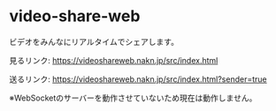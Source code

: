 # video-share-web
ビデオをみんなにリアルタイムでシェアします。

見るリンク: https://videoshareweb.nakn.jp/src/index.html

送るリンク: https://videoshareweb.nakn.jp/src/index.html?sender=true

※WebSocketのサーバーを動作させていないため現在は動作しません。
